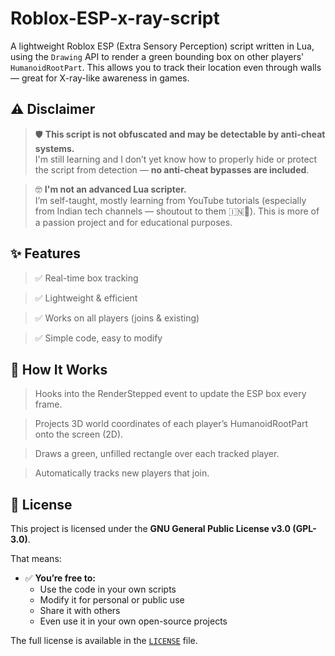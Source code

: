 # Roblox-ESP-x-ray-script
A lightweight Roblox ESP (Extra Sensory Perception) script written in Lua, using the `Drawing` API to render a green bounding box on other players' `HumanoidRootPart`. This allows you to track their location even through walls — great for X-ray-like awareness in games.

## ⚠️ Disclaimer

> 🛡️ **This script is not obfuscated and may be detectable by anti-cheat systems.**  
> I'm still learning and I don’t yet know how to properly hide or protect the script from detection — **no anti-cheat bypasses are included**.

> 🤓 **I'm not an advanced Lua scripter.**  
> I’m self-taught, mostly learning from YouTube tutorials (especially from Indian tech channels — shoutout to them 🇮🇳🙏). This is more of a passion project and for educational purposes.

## ✨ Features

> ✅ Real-time box tracking

> ✅ Lightweight & efficient

> ✅ Works on all players (joins & existing)

> ✅ Simple code, easy to modify

## 🧠 How It Works
> Hooks into the RenderStepped event to update the ESP box every frame.

> Projects 3D world coordinates of each player’s HumanoidRootPart onto the screen (2D).

> Draws a green, unfilled rectangle over each tracked player.

> Automatically tracks new players that join.

## 📄 License

This project is licensed under the **GNU General Public License v3.0 (GPL-3.0)**.

That means:

- ✅ **You’re free to:**
  - Use the code in your own scripts
  - Modify it for personal or public use
  - Share it with others
  - Even use it in your own open-source projects

The full license is available in the [`LICENSE`](./LICENSE) file.
